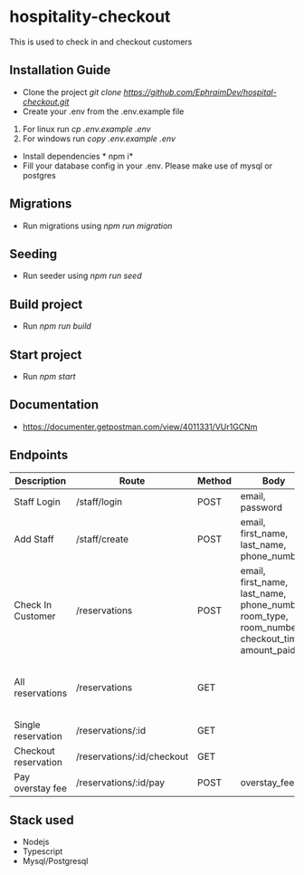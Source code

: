 # hospitality-checkout

This is used to check in and checkout customers

## Installation Guide

- Clone the project *git clone https://github.com/EphraimDev/hospital-checkout.git*
- Create your .env from the .env.example file

1. For linux run *cp .env.example .env*
2. For windows run *copy .env.example .env*

- Install dependencies * npm i*
- Fill your database config in your .env. Please make use of mysql or postgres

## Migrations

- Run migrations using *npm run migration*

## Seeding

- Run seeder using *npm run seed*

## Build project

- Run *npm run build*

## Start project

- Run *npm start*

## Documentation

- https://documenter.getpostman.com/view/4011331/VUr1GCNm

## Endpoints

| Description          | Route                      | Method | Body                                                                                           | Params | Query                                                        | Added Info                                 |
| -------------------- | -------------------------- | ------ | ---------------------------------------------------------------------------------------------- | ------ | ------------------------------------------------------------ | ------------------------------------------ |
| Staff Login          | /staff/login               | POST   | email, password                                                                                |        |                                                              |                                            |
| Add Staff            | /staff/create              | POST   | email, first_name, last_name, phone_number                                                     |        |                                                              |                                            |
| Check In Customer    | /reservations              | POST   | email, first_name, last_name, phone_number, room_type, room_number, checkout_time, amount_paid |        |                                                              |                                            |
| All reservations     | /reservations              | GET    |                                                                                                |        | status, checking_time, checkout_time, room_type, room_number | status should be _running_ or _checkedout_ |
| Single reservation   | /reservations/:id          | GET    |                                                                                                | id     |                                                              |                  reservation id                          |
| Checkout reservation | /reservations/:id/checkout | GET    |                                                                                                | id     |                                                              |                 reservation id                           |
| Pay overstay fee     | /reservations/:id/pay      | POST   | overstay_fee                                                                                   | id     |                                                              |                     reservation id                        |

## Stack used
- Nodejs
- Typescript
- Mysql/Postgresql
